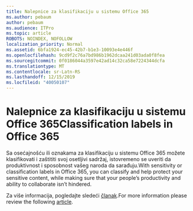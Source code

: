 ```yaml
---
title: Nalepnice za klasifikaciju u sistemu Office 365
ms.author: pebaum
author: pebaum
ms.audience: ITPro
ms.topic: article
ROBOTS: NOINDEX, NOFOLLOW
localization_priority: Normal
ms.assetid: 6bfa1924-ec45-42b7-b1e3-10093e4e446f
ms.openlocfilehash: 9cd9f2c76a7bd986b1962dcaa241d03ada0f8fea
ms.sourcegitcommit: 0f0186044a3597e42ad14c32ca58e7224344dcfa
ms.translationtype: MT
ms.contentlocale: sr-Latn-RS
ms.lasthandoff: 12/15/2019
ms.locfileid: "40050107"
---
```

# <a name="classification-labels-in-office-365"></a><span data-ttu-id="03da5-102">Nalepnice za klasifikaciju u sistemu Office 365</span><span class="sxs-lookup"><span data-stu-id="03da5-102">Classification labels in Office 365</span></span>

<span data-ttu-id="03da5-103">Sa osećajnošću ili oznakama za klasifikaciju u sistemu Office 365 možete klasifikovati i zaštititi svoj osetljivi sadržaj, istovremeno se uveriti da produktivnost i sposobnost vašeg naroda da sarađuju.</span><span class="sxs-lookup"><span data-stu-id="03da5-103">With sensitivity or classification labels in Office 365, you can classify and help protect your sensitive content, while making sure that your people’s productivity and ability to collaborate isn’t hindered.</span></span>

<span data-ttu-id="03da5-104">Za više informacija, pogledajte sledeći [članak](https://docs.microsoft.com/office365/securitycompliance/sensitivity-labels).</span><span class="sxs-lookup"><span data-stu-id="03da5-104">For more information please review the following [article](https://docs.microsoft.com/office365/securitycompliance/sensitivity-labels).</span></span>
